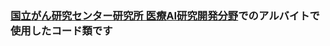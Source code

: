 ### [国立がん研究センター研究所 医療AI研究開発分野](https://www.ncc.go.jp/jp/ri/division/molecular_modification_and_cancer_biology/index.html)でのアルバイトで使用したコード類です
